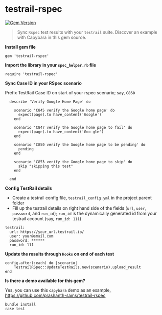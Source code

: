 # testrail-rspec
[![Gem Version](https://badge.fury.io/rb/testrail-rspec.svg)](http://badge.fury.io/rb/testrail-rspec)
> Sync `Rspec` test results with your `testrail` suite. Discover an example with Capybara in this gem source.

**Install gem file**
```
gem 'testrail-rspec'
```

**Import the library in your `spec_helper.rb` file**
```
require 'testrail-rspec'
```

**Sync Case ID in your RSpec scenario**

Prefix TestRail Case ID on start of your rspec scenario; say, `C860`

```
  describe 'Verify Google Home Page' do
    
    scenario 'C845 verify the Google home page' do
      expect(page).to have_content('Google')
    end
  
    scenario 'C847 verify the Google home page to fail' do
      expect(page).to have_content('Goo gle')
    end
    
    scenario 'C850 verify the Google home page to be pending' do
      pending
    end
    
    scenario 'C853 verify the Google home page to skip' do
      skip "skipping this test"
    end
  
  end
```

**Config TestRail details**

- Create a testrail config file, `testrail_config.yml` in the project parent folder
- Fill up the testrail details on right hand side of the fields (`url`, `user`, `password`, and `run_id`); `run_id` is the dynamically generated id from your testrail account (say, `run_id: 111`)

```
testrail:
  url: https://your_url.testrail.io/
  user: your@email.com
  password: ******
  run_id: 111
```

**Update the results through `Hooks` on end of each test**
```
config.after(:each) do |scenario|
    TestrailRSpec::UpdateTestRails.new(scenario).upload_result
end
```

**Is there a demo available for this gem?**

Yes, you can use this `capybara` demo as an example, https://github.com/prashanth-sams/testrail-rspec

```
bundle install
rake test
```
